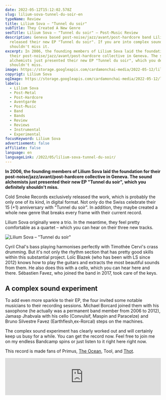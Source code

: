 ```yaml
---
date: 2022-05-12T15:12:02.578Z
slug: lilium-sova-tunnel-du-soir-en
typeName: Review
title: Lilium Sova – "Tunnel du soir"
subTitle: They Created A New Genre
seoTitle: Lilium Sova – "Tunnel du soir" – Post-Music Review
description: Geneva based post-noise/jazz/avant/post-hardcore band Lilium Sova
  released their new EP "Tunnel du soir". If you are into complex sounds you
  shouldn't miss it.
excerpt: In 2006, the founding members of Lilium Sova laid the foundation for
  their post-noise/jazz/avant/post-hardcore collective in Geneva. The sound
  alchemists just presented their new EP "Tunnel du soir", which you definitely
  shouldn't miss.
image: https://storage.googleapis.com/cardamonchai-media/2022-05-12/lilium-sova-jpg-imagine-787878_000000_1024_768/640.webp
copyrigt: Lilium Sova
ogImage: https://storage.googleapis.com/cardamonchai-media/2022-05-12/lilium-sova-fb-jpg-imagine-080808_000000_1200_628/640.webp
labels:
  - Lilium Sova
  - Post-Metal
  - Post-Hardcore
  - Aventgarde
  - Post-Music
  - Band
  - Bands
  - Review
  - Reviews
  - Instrumental
  - Experimental
focusKeyword: Lilium Sova
advertisement: false
affiliate: false
language: en
languageLink: /2022/05/lilium-sova-tunnel-du-soir/
---
```

**In 2006, the founding members of Lilium Sova laid the foundation for their post-noise/jazz/avant/post-hardcore collective in Geneva. The sound alchemists just presented their new EP "Tunnel du soir", which you definitely shouldn't miss.**

Cold Smoke Records exclusively released the work, which is probably the only one of its kind, in digital format. Not only do the Swiss celebrate their 15 (+1) anniversary with "Tunnel du soir". In addition, they maybe created a whole new genre that breaks every frame with their current record.

Lilium Sova originally were a trio. In the meantime, they feel pretty comfortable as a quartet – which you can hear on their three new tracks.

![Lilium Sova – "Tunnel du soir"](https://storage.googleapis.com/cardamonchai-media/2022-05-12/lilium-sova-1-jpeg-imagine-080808_343434_1502_1501/640.webp "Lilium Sova – \"Tunnel du soir\"")

Cyril Chal's bass playing harmonises perfectly with Timothée Cervi's crass drumming. But it's not only the rhythm section that has pretty good skills within this substantial project. Loïc Blazek (who has been with LS since 2012) knows how to play the guitars and extracts the most beautiful sounds from them. He also does this with a cello, which you can hear here and there. Sébastien Favez, who joined the band in 2017, took care of the keys.

## A complex sound experiment

To add even more sparkle to their EP, the four invited some notable musicians to their recording sessions. Michael Borcard joined them with his saxophone (he actually was a permanent band member from 2006 to 2012), Jamasp Jhabvala with his cello (Convulsif, Maspin and Paracelze) and Bruno Silvestre Favez (Earthflesh,ex-Rorcal) steps on the machines.

The complex sound experiment has clearly worked out and will certainly keep us busy for a while. You can get the record now. Feel free to join me on my endless Bandcamp spins or just listen to it right here right now.

This record is made fans of Primus, [The Ocean](/2020/09/the-ocean-robin-staps-interview-en), Tool, and [Thot](/2021/04/thot-interview-en).

<iframe style="border: 0; width: 100%; height: 120px;" src="https://bandcamp.com/EmbeddedPlayer/album=3670180105/size=large/bgcol=ffffff/linkcol=5c9b72/tracklist=false/artwork=small/transparent=true/" seamless><a href="https://liliumsova.bandcamp.com/album/tunnel-du-soir">Tunnel du soir by Lilium Sova</a></iframe>